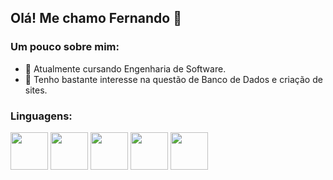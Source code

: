 ## Olá! Me chamo Fernando 👋


<h3 align="left">Um pouco sobre mim:</h3>
<p align="left">
</p>

- 🔭 Atualmente cursando Engenharia de Software.
- 🌱 Tenho bastante interesse na questão de Banco de Dados e criação de sites.

<h3 align="left">Linguagens:</h3>

<img src="https://cdn.jsdelivr.net/gh/devicons/devicon@latest/icons/php/php-original.svg" width="60" height="60"/>
<img src="https://cdn.jsdelivr.net/gh/devicons/devicon@latest/icons/javascript/javascript-original.svg" width="60" height="60"/>
<img src="https://cdn.jsdelivr.net/gh/devicons/devicon@latest/icons/postgresql/postgresql-original-wordmark.svg" width="60" height="60"/>
<img src="https://cdn.jsdelivr.net/gh/devicons/devicon@latest/icons/java/java-original.svg" width="60" height="60"/>
<img src="https://cdn.jsdelivr.net/gh/devicons/devicon@latest/icons/laravel/laravel-original.svg" width="60" height="60"/>
